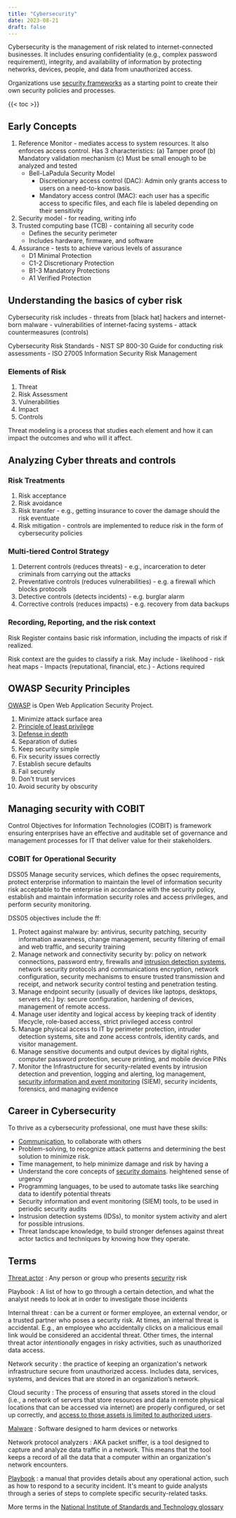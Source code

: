 ```yaml
---
title: "Cybersecurity"
date: 2023-08-21
draft: false
---
```


Cybersecurity is the management of risk related to internet-connected
businesses. It includes ensuring confidentiality (e.g., complex password
requirement), integrity, and
availability of information by protecting networks, devices, people, and
data from unauthorized access.

Organizations use [security frameworks](/security-frameworks) as
a starting point to create
their own security policies and processes.

{{< toc >}}

## Early Concepts

1. Reference Monitor - mediates access to system resources.  It also
   enforces access control. Has 3 characteristics: (a) Tamper proof (b)
   Mandatory validation mechanism (c) Must be small enough to be analyzed
   and tested
    - Bell-LaPadula Security Model
        - Discretionary access control (DAC): Admin only grants access
          to users on a need-to-know basis.
        - Mandatory access control (MAC): each user has a specific
          access to specific files, and each file is labeled depending
          on their sensitivity
2. Security model - for reading, writing info
3. Trusted computing base (TCB) - containing all security code
    - Defines the security perimeter
    - Includes hardware, firmware, and software
4. Assurance - tests to achieve various levels of assurance
    - D1 Minimal Protection
    - C1-2 Discretionary Protection
    - B1-3 Mandatory Protections
    - A1 Verified Protection

## Understanding the basics of cyber risk

Cybersecurity risk includes
    - threats from [black hat] hackers and internet-born malware
    - vulnerabilities of internet-facing systems
    - attack countermeasures (controls)

Cybersecurity Risk Standards
    - NIST SP 800-30 Guide for conducting risk assessments
    - ISO 27005 Information Security Risk Management

### Elements of Risk

1. Threat
2. Risk Assessment
3. Vulnerabilities
4. Impact
5. Controls

Threat modeling is a process that studies each element and how it can
impact the outcomes and who will it affect.

## Analyzing Cyber threats and controls

### Risk Treatments

1. Risk acceptance
2. Risk avoidance
3. Risk transfer - e.g., getting insurance to cover the damage should
   the risk eventuate
4. Risk mitigation - controls are implemented to reduce risk in the form
   of cybersecurity policies

### Multi-tiered Control Strategy

1. Deterrent controls (reduces threats) - e.g., incarceration to deter
   criminals from carrying out the attacks
2. Preventative controls (reduces vulnerabilities) - e.g. a firewall
   which blocks protocols
3. Detective controls (detects incidents) - e.g. burglar alarm
4. Corrective controls (reduces impacts) - e.g. recovery from data
   backups

### Recording, Reporting, and the risk context

Risk Register contains basic risk information, including the impacts of
risk if realized.

Risk context are the guides to classify a risk. May include
    - likelihood
    - risk heat maps
    - Impacts (reputational, financial, etc.)
    - Actions required

## OWASP Security Principles

[OWASP](/owasp) is Open Web Application Security Project.

1. Minimize attack surface area
2. [Principle of least privilege](/polp)
3. [Defense in depth](/defense-in-depth)
4. Separation of duties
5. Keep security simple
6. Fix security issues correctly
7. Establish secure defaults
8. Fail securely
9. Don't trust services
10. Avoid security by obscurity

## Managing security with COBIT

Control Objectives for Information Technologies (COBIT) is framework
ensuring enterprises have an effective and auditable set of governance
and management processes for IT that deliver value for their
stakeholders.

### COBIT for Operational Security

DSS05 Manage security services, which defines the opsec requirements,
protect enterprise information to maintain the level of information
security risk acceptable to the enterprise in accordance with the
security policy, establish and maintain information security roles and
access privileges, and perform security monitoring. 

DSS05 objectives include the ff:
1. Protect against malware by: antivirus, security patching, security
   information awareness, change management, security filtering of email
   and web traffic, and security training
2. Manage network and connectivity security by: policy on network
   connections, password entry, firewalls and
   [intrusion detection systems](/intrusion-detection-system), network security protocols and communications encryption,
   network configuration, security mechanisms to ensure trusted
   transmission and receipt, and network security control testing and
   penetration testing.
3. Manage endpoint security (usually of devices like laptops, desktops,
   servers etc.) by: secure configuration, hardening of devices,
   management of remote access.
4. Manage user identity and logical access by keeping track of identity
   lifecycle, role-based access, strict privileged access control
5. Manage phyiscal access to IT by perimeter protection, intruder
   detection systems, site and zone access controls, identity cards, and
   visitor management.
6. Manage sensitive documents and output devices by digital rights,
   computer password protection, secure printing, and mobile device PINs
7. Monitor the Infrastructure for security-related events by intrusion
   detection and prevention, logging and alerting, log management,
   [security information and event monitoring](/SIEM) (SIEM), security incidents,
   forensics, and managing evidence

## Career in Cybersecurity

To thrive as a cybersecurity professional, one must have these skills:

- [Communication](/communication), to collaborate with others
- Problem-solving, to recognize attack patterns and determining the best
  solution to minimize risk.
- Time management, to help minimize damage and risk by having a
- Understand the core concepts of [security domains](/security-domains).
  heightened sense of urgency
- Programming languages, to be used to automate tasks like searching
  data to identify potential threats
- Security information and event monitoring (SIEM) tools, to be used in
  periodic security audits
- Instrusion detection systems (IDSs), to monitor system activity and
  alert for possible intrusions.
- Threat landscape knowledge, to build stronger defenses against threat
  actor tactics and techniques by knowing how they operate.

## Terms

[Threat actor](/threat-actor)
: Any person or group who presents [security](/security) risk

Playbook
: A list of how to go through a certain detection, and what the analyst
needs to look at in order to investigate those incidents

Internal threat
: can be a current or former employee, an external vendor, or a trusted
partner who poses a security risk. At times, an internal threat is
accidental. E.g., an employee who accidentally clicks on a
malicious email link would be considered an accidental threat. Other
times, the internal threat actor *intentionally* engages in risky
activities, such as unauthorized data access.

Network security 
: the practice of keeping an organization's network
infrastructure secure from unauthorized access. Includes data,
services, systems, and devices that are stored in an organization’s
network.

Cloud security
: The process of ensuring that assets stored in the
cloud (i.e., a network of servers that store resources and data in
remote physical locations that can be accessed via internet) are
properly configured, or set up correctly, and
[access to those assets is limited to authorized users](/asset-security).

[Malware](/malware)
: Software designed to harm devices or networks

Network protocol analyzers
: AKA packet sniffer, is a tool designed to capture and analyze data
traffic in a network. This means that the tool keeps a record of all the
data that a computer within an organization's network encounters.

[Playbook](/playbook)
: a manual that provides details about any operational action, such as
how to respond to a security incident. It's meant to guide analysts through a
series of steps to complete specific security-related tasks.

More terms in the
[National Institute of Standards and Technology glossary](https://csrc.nist.gov/glossary)
